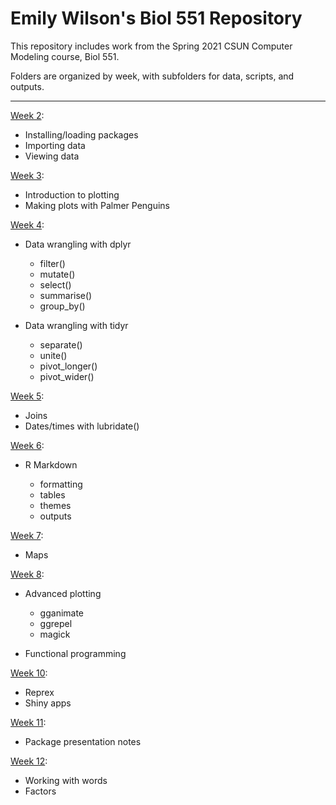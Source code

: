 # Emily Wilson's Biol 551 Repository

This repository includes work from the Spring 2021 CSUN Computer Modeling course, Biol 551.

Folders are organized by week, with subfolders for data, scripts, and outputs. 

***

[Week 2](https://github.com/Biol551-CSUN/Wilson/tree/main/Week_2):
* Installing/loading packages
* Importing data
* Viewing data
 
[Week 3](https://github.com/Biol551-CSUN/Wilson/tree/main/Week_3):
* Introduction to plotting
* Making plots with Palmer Penguins

[Week 4](https://github.com/Biol551-CSUN/Wilson/tree/main/Week_4):
* Data wrangling with dplyr
  * filter()
  * mutate()
  * select()
  * summarise()
  * group_by()

* Data wrangling with tidyr
  * separate()
  * unite()
  * pivot_longer()
  * pivot_wider()

[Week 5](https://github.com/Biol551-CSUN/Wilson/tree/main/Week_5):
* Joins
* Dates/times with lubridate()

[Week 6](https://github.com/Biol551-CSUN/Wilson/tree/main/Week_6):
* R Markdown

  * formatting
  * tables
  * themes
  * outputs

[Week 7](https://github.com/Biol551-CSUN/Wilson/tree/main/Week_7):
* Maps


[Week 8](https://github.com/Biol551-CSUN/Wilson/tree/main/Week_8):
* Advanced plotting
  * gganimate
  * ggrepel
  * magick

* Functional programming

[Week 10](https://github.com/Biol551-CSUN/Wilson/tree/main/Week_10):
* Reprex
* Shiny apps

[Week 11](https://github.com/Biol551-CSUN/Wilson/tree/main/Week_11/scripts):
* Package presentation notes

[Week 12](https://github.com/Biol551-CSUN/Wilson/tree/main/Week_12):
* Working with words
* Factors
